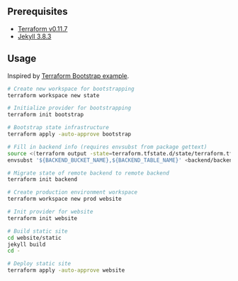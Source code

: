 ## Prerequisites

- [Terraform v0.11.7](https://www.terraform.io/intro/getting-started/install.html)
- [Jekyll 3.8.3](https://jekyllrb.com/docs/installation/)

## Usage

Inspired by [Terraform Bootstrap example](https://github.com/monterail/terraform-bootstrap-example).

```bash
# Create new workspace for bootstrapping
terraform workspace new state

# Initialize provider for bootstrapping
terraform init bootstrap

# Bootstrap state infrastructure
terraform apply -auto-approve bootstrap

# Fill in backend info (requires envsubst from package gettext)
source <(terraform output -state=terraform.tfstate.d/state/terraform.tfstate | tr -d " " | sed -e 's/^/export /')
envsubst '${BACKEND_BUCKET_NAME},${BACKEND_TABLE_NAME}' <backend/backend.tf.tmpl >backend/backend.tf

# Migrate state of remote backend to remote backend
terraform init backend

# Create production environment workspace
terraform workspace new prod website

# Init provider for website
terraform init website

# Build static site
cd website/static
jekyll build
cd -

# Deploy static site
terraform apply -auto-approve website
```